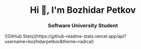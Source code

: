 <h1 align="center">Hi 👋, I'm Bozhidar Petkov</h1>
<h3 align="center">Software University Student</h3>
![GitHub Stats](https://github-readme-stats.vercel.app/api?username=bozhidarpetkov&theme=radical)
